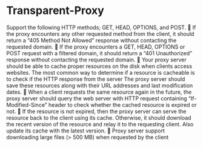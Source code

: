 # Transparent-Proxy



Support the following HTTP methods; GET, HEAD,
OPTIONS, and POST.
 If the proxy encounters any other requested method from the client, it
should return a “405 Method Not Allowed” response without contacting the
requested domain.
 If the proxy encounters a GET, HEAD, OPTIONS or POST request with a
filtered domain, it should return a “401 Unauthorized” response without
contacting the requested domain.
 Your proxy server should be able to cache proper resources on the disk
when clients access websites. The most common way to determine if a
resource is cacheable is to check if the HTTP response from the server
 The proxy server should save
these resources along with their URL addresses and last modification dates.
 When a client requests the same resource again in the future, the
proxy server should query the web server with HTTP request
containing “If-Modified-Since” header to check whether the cached
resource is expired or not.
 If the resource is not expired, then the proxy server can serve the
resource back to the client using its cache. Otherwise, it should
download the recent version of the resource and relay it to the
requesting client. Also update its cache with the latest version.
 Proxy server  support downloading large files (> 500 MB) when
requested by the client
